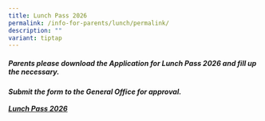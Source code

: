 ```yaml
---
title: Lunch Pass 2026
permalink: /info-for-parents/lunch/permalink/
description: ""
variant: tiptap
---
```

<h5>Parents please download the Application for Lunch Pass 2026 and fill up the necessary.</h5>
<h5>Submit the form to the General Office for approval.<br><br><a href="/files/Application_for_Lunch_Pass_2026.pdf" rel="noopener nofollow" target="_blank">Lunch Pass 2026</a></h5>
<p></p>